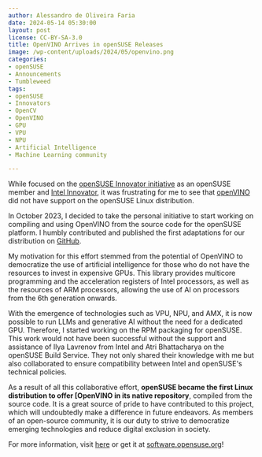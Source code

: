 ```yaml
---
author: Alessandro de Oliveira Faria
date: 2024-05-14 05:30:00
layout: post
license: CC-BY-SA-3.0
title: OpenVINO Arrives in openSUSE Releases
image: /wp-content/uploads/2024/05/openvino.png
categories:
- openSUSE
- Announcements
- Tumbleweed
tags:
- openSUSE
- Innovators
- OpenCV
- OpenVINO
- GPU
- VPU
- NPU
- Artificial Intelligence
- Machine Learning community 

---
```


While focused on the [openSUSE Innovator initiative](https://en.opensuse.org/openSUSE:INNOVATORS) as an openSUSE member and [Intel Innovator](https://www.intel.com/content/www/us/en/developer/articles/community/experts-de-oliveira-faria.html), it was frustrating for me to see that [openVINO](https://software.opensuse.org/package/openvino) did not have support on the openSUSE Linux distribution.

In October 2023, I decided to take the personal initiative to start working on compiling and using OpenVINO from the source code for the openSUSE platform. I humbly contributed and published the first adaptations for our distribution on [GitHub](https://github.com/openvinotoolkit/openvino/pull/20166).

My motivation for this effort stemmed from the potential of OpenVINO to democratize the use of artificial intelligence for those who do not have the resources to invest in expensive GPUs. This library provides multicore programming and the acceleration registers of Intel processors, as well as the resources of ARM processors, allowing the use of AI on processors from the 6th generation onwards.

With the emergence of technologies such as VPU, NPU, and AMX, it is now possible to run LLMs and generative AI without the need for a dedicated GPU. Therefore, I started working on the RPM packaging for openSUSE. This work would not have been successful without the support and assistance of Ilya Lavrenov from Intel and Atri Bhattacharya on the openSUSE Build Service. They not only shared their knowledge with me but also collaborated to ensure compatibility between Intel and openSUSE's technical policies.

As a result of all this collaborative effort, **openSUSE became the first Linux distribution to offer [OpenVINO in its native repository**, compiled from the source code. It is a great source of pride to have contributed to this project, which will undoubtedly make a difference in future endeavors. As members of an open-source community, it is our duty to strive to democratize emerging technologies and reduce digital exclusion in society.

For more information, visit [here](https://docs.openvino.ai/nightly/get-started/install-openvino/install-openvino-linux.html) or get it at [software.opensuse.org](https://software.opensuse.org/package/openvino)!

